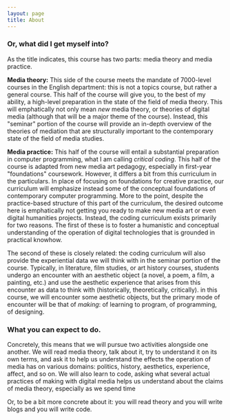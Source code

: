 ```yaml
---
layout: page
title: About
---
```

### Or, what did I get myself into?
As the title indicates, this course has two parts: media theory and media practice.

**Media theory:** This side of the course meets the mandate of 7000-level courses in the English department: this is not a topics course, but rather a general course. This half of the course will give you, to the best of my ability, a high-level preparation in the state of the field of media theory. This will emphatically not only mean *new* media theory, or theories of digital media (although that will be a major theme of the course). Instead, this "seminar" portion of the course will provide an in-depth overview of the theories of mediation that are structurally important to the contemporary state of the field of media studies.

**Media practice:** This half of the course will entail a substantial preparation in computer programming, what I am calling *critical coding*. This half of the course is adapted from new media art pedagogy, especially in first-year "foundations" coursework. However, it differs a bit from this curriculum in the particulars. In place of focusing on foundations for creative practice, our curriculum will emphasize instead some of the conceptual foundations of contemporary computer programming. More to the point, despite the practice-based structure of this part of the curriculum, the desired outcome here is emphatically not getting you ready to make new media art or even digital humanities projects. Instead, the coding curriculum exists primarily for two reasons. The first of these is to foster a humanistic and conceptual understanding of the operation of digital technologies that is grounded in practical knowhow.

The second of these is closely related: the coding curriculum will also provide the experiential data we will think with in the seminar portion of the course. Typically, in literature, film studies, or art history courses, students undergo an encounter with an aesthetic object (a novel, a poem, a film, a painting, etc.) and use the aesthetic experience that arises from this encounter as data to think with (historically, theoretically, critically). in this course, we will encounter some aesthetic objects, but the primary mode of encounter will be that of *making*: of learning to program, of programming, of designing.

### What you can expect to do.
Concretely, this means that we will pursue two activities alongside one another. We will read media theory, talk about it, try to understand it on its own terms, and ask it to help us understand the effects the operation of media has on various domains: politics, history, aesthetics, experience, affect, and so on. We will also learn to code, asking what several actual practices of making with digital media helps us understand about the claims of media theory, especially as we spend time

Or, to be a bit more concrete about it: you will read theory and you will write blogs and you will write code.
